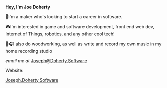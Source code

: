 **Hey, I'm Joe Doherty**

🤖I'm a maker who's looking to start a career in software.

🎮I'm interested in game and software development, front end web dev, Internet of Things, robotics, and any other cool tech!

🔨🎧I also do woodworking, as well as write and record my own music in my home recording studio

*email me at* Joseph@Doherty.Software

Website:

[Joseph.Doherty.Software](https://Joseph.Doherty.Software)

<!---
JosephRDoherty/JosephRDoherty is a ✨ special ✨ repository because its `README.md` (this file) appears on your GitHub profile.
You can click the Preview link to take a look at your changes.
--->
